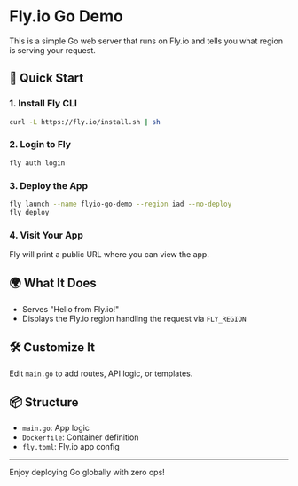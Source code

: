 # Fly.io Go Demo

This is a simple Go web server that runs on Fly.io and tells you what region is serving your request.

## 🚀 Quick Start

### 1. Install Fly CLI
```bash
curl -L https://fly.io/install.sh | sh
```

### 2. Login to Fly
```bash
fly auth login
```

### 3. Deploy the App
```bash
fly launch --name flyio-go-demo --region iad --no-deploy
fly deploy
```

### 4. Visit Your App
Fly will print a public URL where you can view the app.

## 🌍 What It Does
- Serves "Hello from Fly.io!"
- Displays the Fly.io region handling the request via `FLY_REGION`

## 🛠 Customize It
Edit `main.go` to add routes, API logic, or templates.

## 📦 Structure
- `main.go`: App logic
- `Dockerfile`: Container definition
- `fly.toml`: Fly.io app config

---
Enjoy deploying Go globally with zero ops!
